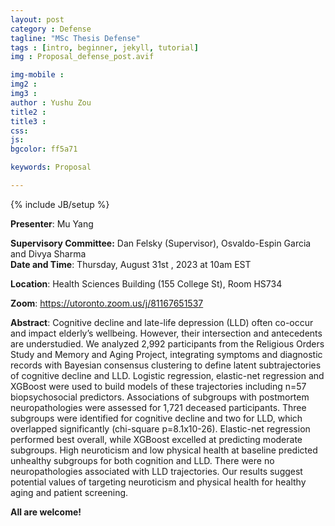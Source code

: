 ```yaml
---
layout: post
category : Defense
tagline: "MSc Thesis Defense"
tags : [intro, beginner, jekyll, tutorial]
img : Proposal_defense_post.avif

img-mobile : 
img2 : 
img3 : 
author : Yushu Zou
title2 : 
title3 : 
css: 
js: 
bgcolor: ff5a71

keywords: Proposal

---
```


{% include JB/setup %}


**Presenter**: Mu Yang

**Supervisory Committee:** Dan Felsky (Supervisor), Osvaldo-Espin Garcia and Divya Sharma     
**Date and Time**: Thursday, August 31st , 2023 at 10am EST

**Location**: Health Sciences Building (155 College St), Room HS734

**Zoom**:   https://utoronto.zoom.us/j/81167651537

<!--more-->

**Abstract**: Cognitive decline and late-life depression (LLD) often co-occur and impact elderly’s wellbeing. However, their intersection and antecedents are understudied. We analyzed 2,992 participants from the Religious Orders Study and Memory and Aging Project, integrating symptoms and diagnostic records with Bayesian consensus clustering to define latent subtrajectories of cognitive decline and LLD. Logistic regression, elastic-net regression and XGBoost were used to build models of these trajectories including n=57 biopsychosocial predictors. Associations of subgroups with postmortem neuropathologies were assessed for 1,721 deceased participants. Three subgroups were identified for cognitive decline and two for LLD, which overlapped significantly (chi-square p=8.1x10-26). Elastic-net regression performed best overall, while XGBoost excelled at predicting moderate subgroups. High neuroticism and low physical health at baseline predicted unhealthy subgroups for both cognition  and LLD. There were no neuropathologies associated with LLD trajectories. Our results suggest potential values of targeting neuroticism and physical health for healthy aging and patient screening.

**All are welcome!**
